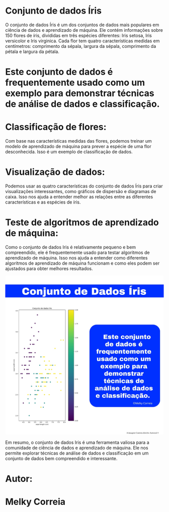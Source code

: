 # Conjunto de dados Íris

O conjunto de dados Íris é um dos conjuntos de dados mais populares em ciência de dados e aprendizado de máquina. Ele contém informações sobre 150 flores de íris, divididas em três espécies diferentes: Iris setosa, Iris versicolor e Iris virginica. Cada flor tem quatro características medidas em centímetros: comprimento da sépala, largura da sépala, comprimento da pétala e largura da pétala.

# Este conjunto de dados é frequentemente usado como um exemplo para demonstrar técnicas de análise de dados e classificação.

#  Classificação de flores: 

Com base nas características medidas das flores, podemos treinar um modelo de aprendizado de máquina para prever a espécie de uma flor desconhecida. Isso é um exemplo de classificação de dados.

# Visualização de dados:

Podemos usar as quatro características do conjunto de dados Íris para criar visualizações interessantes, como gráficos de dispersão e diagramas de caixa. Isso nos ajuda a entender melhor as relações entre as diferentes características e as espécies de íris.

# Teste de algoritmos de aprendizado de máquina:

Como o conjunto de dados Iris é relativamente pequeno e bem compreendido, ele é frequentemente usado para testar algoritmos de aprendizado de máquina. Isso nos ajuda a entender como diferentes algoritmos de aprendizado de máquina funcionam e como eles podem ser ajustados para obter melhores resultados.

 ![Foto Conjunto de dados Íris](conjunto_de_dados_Iris.jpg)
    
    


Em resumo, o conjunto de dados Iris é uma ferramenta valiosa para a comunidade de ciência de dados e aprendizado de máquina. Ele nos permite explorar técnicas de análise de dados e classificação em um conjunto de dados bem compreendido e interessante.

# Autor:

# Melky Correia

